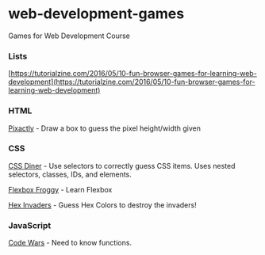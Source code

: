 # web-development-games
Games for Web Development Course


### Lists
[https://tutorialzine.com/2016/05/10-fun-browser-games-for-learning-web-development](https://tutorialzine.com/2016/05/10-fun-browser-games-for-learning-web-development)


### HTML
[Pixactly](http://pixact.ly/) - Draw a box to guess the pixel height/width given


### CSS
[CSS Diner](http://flukeout.github.io/) - Use selectors to correctly guess CSS items. Uses nested selectors, classes, IDs, and elements. 

[Flexbox Froggy](http://flexboxfroggy.com/) - Learn Flexbox

[Hex Invaders](http://www.hexinvaders.com/) - Guess Hex Colors to destroy the invaders!


### JavaScript
[Code Wars](https://www.codewars.com) - Need to know functions.

